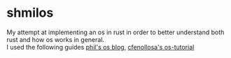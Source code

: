 # shmilos
My attempt at implementing an os in rust in order to better understand both rust and how os works in general.<br> 
I used the following guides [phil's os blog](https://os.phil-opp.com/), [cfenollosa's os-tutorial](https://github.com/cfenollosa/os-tutorial)
